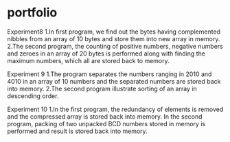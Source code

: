 # portfolio
Experiment8
1.In first program, we find out the bytes having complemented nibbles from an array of 10 bytes and store them into new array in memory.
2.The second program, the counting of positive numbers, negative numbers and zeroes in an array of 20 bytes is performed along with finding the maximum numbers, which all are stored back to memory.

Experiment 9
1.The program separates the numbers ranging in 2010 and 4010 in an array of 10 numbers and the separated numbers are stored back into memory.
2.The second program illustrate sorting of an array in descending order.

Experiment 10
1.In the first program, the redundancy of elements is removed and the compressed array is stored back into memory.
In the second program, packing of two unpacked BCD numbers stored in memory is performed and result is stored back into memory.
